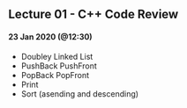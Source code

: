 ## Lecture 01 - C++ Code Review
#### 23 Jan 2020 (@12:30)

- Doubley Linked List
- PushBack PushFront
- PopBack PopFront
- Print
- Sort (asending and descending)
